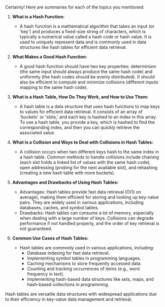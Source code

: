 Certainly! Here are summaries for each of the topics you mentioned:

1. **What is a Hash Function:**
   - A hash function is a mathematical algorithm that takes an input (or 'key') and produces a fixed-size string of characters, which is typically a numerical value called a hash code or hash value. It is used to uniquely represent data and is commonly used in data structures like hash tables for efficient data retrieval.

2. **What Makes a Good Hash Function:**
   - A good hash function should have two key properties: determinism (the same input should always produce the same hash code) and uniformity (the hash codes should be evenly distributed). It should also be efficient to compute and minimize collisions (different inputs mapping to the same hash code).

3. **What is a Hash Table, How Do They Work, and How to Use Them:**
   - A hash table is a data structure that uses hash functions to map keys to values for efficient data retrieval. It consists of an array of 'buckets' or 'slots,' and each key is hashed to an index in this array. To use a hash table, you provide a key, which is hashed to find the corresponding index, and then you can quickly retrieve the associated value.

4. **What is a Collision and Ways to Deal with Collisions in Hash Tables:**
   - A collision occurs when two different keys hash to the same index in a hash table. Common methods to handle collisions include chaining (each slot holds a linked list of values with the same hash code), open addressing (probing for the next available slot), and rehashing (creating a new hash table with more buckets).

5. **Advantages and Drawbacks of Using Hash Tables:**
   - Advantages: Hash tables provide fast data retrieval (O(1) on average), making them efficient for storing and looking up key-value pairs. They are widely used in various applications, including databases, caches, and symbol tables.
   - Drawbacks: Hash tables can consume a lot of memory, especially when dealing with a large number of keys. Collisions can degrade performance if not handled properly, and the order of key retrieval is not guaranteed.

6. **Common Use Cases of Hash Tables:**
   - Hash tables are commonly used in various applications, including:
     - Database indexing for fast data retrieval.
     - Implementing symbol tables in programming languages.
     - Caching mechanisms to store frequently accessed data.
     - Counting and tracking occurrences of items (e.g., word frequency in text).
     - Implementing hash-based data structures like sets, maps, and hash-based collections in programming.

Hash tables are versatile data structures with widespread applications due to their efficiency in key-value data management and retrieval.